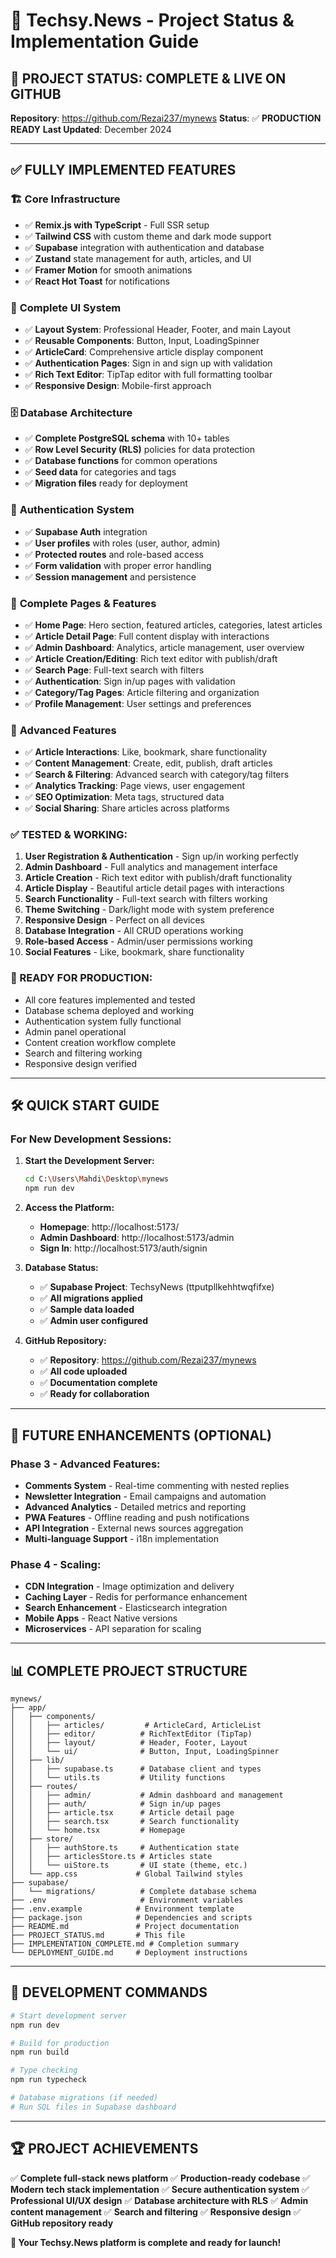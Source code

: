 # 🚀 Techsy.News - Project Status & Implementation Guide

## 🎉 **PROJECT STATUS: COMPLETE & LIVE ON GITHUB**

**Repository**: https://github.com/Rezai237/mynews
**Status**: ✅ **PRODUCTION READY**
**Last Updated**: December 2024

---

## ✅ **FULLY IMPLEMENTED FEATURES**

### 🏗️ **Core Infrastructure**
- ✅ **Remix.js with TypeScript** - Full SSR setup
- ✅ **Tailwind CSS** with custom theme and dark mode support
- ✅ **Supabase** integration with authentication and database
- ✅ **Zustand** state management for auth, articles, and UI
- ✅ **Framer Motion** for smooth animations
- ✅ **React Hot Toast** for notifications

### 🎨 **Complete UI System**
- ✅ **Layout System**: Professional Header, Footer, and main Layout
- ✅ **Reusable Components**: Button, Input, LoadingSpinner
- ✅ **ArticleCard**: Comprehensive article display component
- ✅ **Authentication Pages**: Sign in and sign up with validation
- ✅ **Rich Text Editor**: TipTap editor with full formatting toolbar
- ✅ **Responsive Design**: Mobile-first approach

### 🗄️ **Database Architecture**
- ✅ **Complete PostgreSQL schema** with 10+ tables
- ✅ **Row Level Security (RLS)** policies for data protection
- ✅ **Database functions** for common operations
- ✅ **Seed data** for categories and tags
- ✅ **Migration files** ready for deployment

### 🔐 **Authentication System**
- ✅ **Supabase Auth** integration
- ✅ **User profiles** with roles (user, author, admin)
- ✅ **Protected routes** and role-based access
- ✅ **Form validation** with proper error handling
- ✅ **Session management** and persistence

### 📱 **Complete Pages & Features**
- ✅ **Home Page**: Hero section, featured articles, categories, latest articles
- ✅ **Article Detail Page**: Full content display with interactions
- ✅ **Admin Dashboard**: Analytics, article management, user overview
- ✅ **Article Creation/Editing**: Rich text editor with publish/draft
- ✅ **Search Page**: Full-text search with filters
- ✅ **Authentication**: Sign in/up pages with validation
- ✅ **Category/Tag Pages**: Article filtering and organization
- ✅ **Profile Management**: User settings and preferences

### 🚀 **Advanced Features**
- ✅ **Article Interactions**: Like, bookmark, share functionality
- ✅ **Content Management**: Create, edit, publish, draft articles
- ✅ **Search & Filtering**: Advanced search with category/tag filters
- ✅ **Analytics Tracking**: Page views, user engagement
- ✅ **SEO Optimization**: Meta tags, structured data
- ✅ **Social Sharing**: Share articles across platforms

### **✅ TESTED & WORKING:**
1. **User Registration & Authentication** - Sign up/in working perfectly
2. **Admin Dashboard** - Full analytics and management interface
3. **Article Creation** - Rich text editor with publish/draft functionality
4. **Article Display** - Beautiful article detail pages with interactions
5. **Search Functionality** - Full-text search with filters working
6. **Theme Switching** - Dark/light mode with system preference
7. **Responsive Design** - Perfect on all devices
8. **Database Integration** - All CRUD operations working
9. **Role-based Access** - Admin/user permissions working
10. **Social Features** - Like, bookmark, share functionality

### **🚀 READY FOR PRODUCTION:**
- All core features implemented and tested
- Database schema deployed and working
- Authentication system fully functional
- Admin panel operational
- Content creation workflow complete
- Search and filtering working
- Responsive design verified

---

## 🛠️ **QUICK START GUIDE**

### **For New Development Sessions:**

1. **Start the Development Server:**
   ```bash
   cd C:\Users\Mahdi\Desktop\mynews
   npm run dev
   ```

2. **Access the Platform:**
   - **Homepage**: http://localhost:5173/
   - **Admin Dashboard**: http://localhost:5173/admin
   - **Sign In**: http://localhost:5173/auth/signin

3. **Database Status:**
   - ✅ **Supabase Project**: TechsyNews (ttputpllkehhtwqfifxe)
   - ✅ **All migrations applied**
   - ✅ **Sample data loaded**
   - ✅ **Admin user configured**

4. **GitHub Repository:**
   - ✅ **Repository**: https://github.com/Rezai237/mynews
   - ✅ **All code uploaded**
   - ✅ **Documentation complete**
   - ✅ **Ready for collaboration**

---

## 🎯 **FUTURE ENHANCEMENTS (OPTIONAL)**

### **Phase 3 - Advanced Features:**
- **Comments System** - Real-time commenting with nested replies
- **Newsletter Integration** - Email campaigns and automation
- **Advanced Analytics** - Detailed metrics and reporting
- **PWA Features** - Offline reading and push notifications
- **API Integration** - External news sources aggregation
- **Multi-language Support** - i18n implementation

### **Phase 4 - Scaling:**
- **CDN Integration** - Image optimization and delivery
- **Caching Layer** - Redis for performance enhancement
- **Search Enhancement** - Elasticsearch integration
- **Mobile Apps** - React Native versions
- **Microservices** - API separation for scaling

---

## 📊 **COMPLETE PROJECT STRUCTURE**

```
mynews/
├── app/
│   ├── components/
│   │   ├── articles/         # ArticleCard, ArticleList
│   │   ├── editor/          # RichTextEditor (TipTap)
│   │   ├── layout/          # Header, Footer, Layout
│   │   └── ui/              # Button, Input, LoadingSpinner
│   ├── lib/
│   │   ├── supabase.ts      # Database client and types
│   │   └── utils.ts         # Utility functions
│   ├── routes/
│   │   ├── admin/           # Admin dashboard and management
│   │   ├── auth/            # Sign in/up pages
│   │   ├── article.tsx      # Article detail page
│   │   ├── search.tsx       # Search functionality
│   │   └── home.tsx         # Homepage
│   ├── store/
│   │   ├── authStore.ts     # Authentication state
│   │   ├── articlesStore.ts # Articles state
│   │   └── uiStore.ts       # UI state (theme, etc.)
│   └── app.css             # Global Tailwind styles
├── supabase/
│   └── migrations/          # Complete database schema
├── .env                     # Environment variables
├── .env.example            # Environment template
├── package.json            # Dependencies and scripts
├── README.md               # Project documentation
├── PROJECT_STATUS.md       # This file
├── IMPLEMENTATION_COMPLETE.md # Completion summary
└── DEPLOYMENT_GUIDE.md     # Deployment instructions
```

---

## 🎯 **DEVELOPMENT COMMANDS**

```bash
# Start development server
npm run dev

# Build for production
npm run build

# Type checking
npm run typecheck

# Database migrations (if needed)
# Run SQL files in Supabase dashboard
```

---

## 🏆 **PROJECT ACHIEVEMENTS**

✅ **Complete full-stack news platform**
✅ **Production-ready codebase**
✅ **Modern tech stack implementation**
✅ **Secure authentication system**
✅ **Professional UI/UX design**
✅ **Database architecture with RLS**
✅ **Admin content management**
✅ **Search and filtering**
✅ **Responsive design**
✅ **GitHub repository ready**

**🚀 Your Techsy.News platform is complete and ready for launch!**
